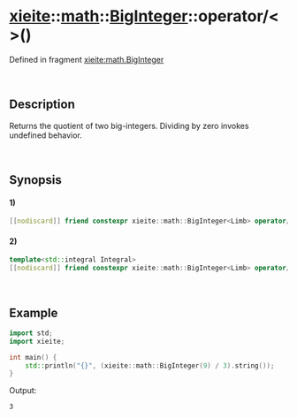 # [xieite](../../../../../xieite.md)\:\:[math](../../../../../math.md)\:\:[BigInteger<Limb>](../../../../big_integer.md)\:\:operator/\<\>\(\)
Defined in fragment [xieite:math.BigInteger](../../../../../../../src/math/big_integer.cpp)

&nbsp;

## Description
Returns the quotient of two big-integers. Dividing by zero invokes undefined behavior.

&nbsp;

## Synopsis
#### 1)
```cpp
[[nodiscard]] friend constexpr xieite::math::BigInteger<Limb> operator/(const xieite::math::BigInteger<Limb>& dividend, const xieite::math::BigInteger<Limb>& divisor);
```
#### 2)
```cpp
template<std::integral Integral>
[[nodiscard]] friend constexpr xieite::math::BigInteger<Limb> operator/(const xieite::math::BigInteger<Limb>& dividend, Integral divisor);
```

&nbsp;

## Example
```cpp
import std;
import xieite;

int main() {
    std::println("{}", (xieite::math::BigInteger(9) / 3).string());
}
```
Output:
```
3
```
